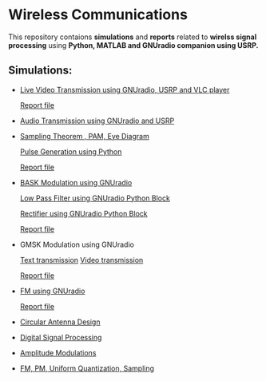 # Wireless Communications
This repository contaions **simulations** and **reports** related to **wirelss signal processing** using **Python, MATLAB and GNUradio companion using USRP.**

## Simulations:
   - [Live Video Transmission using GNUradio, USRP and VLC player](https://github.com/pintuiitbhi/wireless-communications/blob/master/Video%20Transmission/video%20transmission.grc)
   
     [Report file](https://github.com/pintuiitbhi/wireless-communications/blob/master/Video%20Transmission/Video%20Transmission%20using%20GNUradio%20%26%20%20USRP%20.pdf)
      
   - [Audio Transmission using GNUradio and USRP](https://github.com/pintuiitbhi/wireless-communications/blob/master/Audio%20Transmission.pdf)


   - [Sampling Theorem , PAM, Eye Diagram](https://github.com/pintuiitbhi/wireless-communications/blob/master/sampling%26PAM/sampling.grc)
   
     [Pulse Generation using Python](https://github.com/pintuiitbhi/wireless-communications/blob/master/sampling%26PAM/pf.py)
     
     [Report file](https://github.com/pintuiitbhi/wireless-communications/blob/master/sampling%26PAM/sampling.grc)
      
   - [BASK Modulation using GNUradio](https://github.com/pintuiitbhi/wireless-communications/blob/master/BASK%20mod/bask_generation.grc)
   
     [Low Pass Filter using GNUradio Python Block](https://github.com/pintuiitbhi/wireless-communications/blob/master/BASK%20mod/lowpass.grc)
     
     [Rectifier using GNUradio Python Block](https://github.com/pintuiitbhi/wireless-communications/blob/master/BASK%20mod/full_rectifier.grc)
     
     [Report file](https://github.com/pintuiitbhi/wireless-communications/blob/master/BASK%20mod/BASK%20Modulation.pdf)
    
   - GMSK Modulation using GNUradio
   
        [Text transmission](https://github.com/pintuiitbhi/wireless-communications/blob/master/GMSK%20modulation/gmsk_text.grc)       [Video transmission](https://github.com/pintuiitbhi/wireless-communications/blob/master/GMSK%20modulation/gmsk_video.grc)
     
     [Report file](https://github.com/pintuiitbhi/wireless-communications/blob/master/GMSK%20modulation/GMSK%20MODULATION%0D%0AAND.pdf)
     
   - [FM using GNUradio](https://github.com/pintuiitbhi/wireless-communications/blob/master/WIDEBAND%20FM%20Mod/FM.grc)
     
     [Report file](https://github.com/pintuiitbhi/wireless-communications/blob/master/WIDEBAND%20FM%20Mod/WIDEBAND%20Freq%20Mod.pdf) 
     
   - [Circular Antenna Design](https://github.com/pintuiitbhi/wireless-communications/blob/master/Circular%20Antenna%20Design.pdf)
    
   - [Digital Signal Processing](https://github.com/pintuiitbhi/wireless-communications/tree/master/DSP)
   
   - [Amplitude Modulations](https://github.com/pintuiitbhi/wireless-communications/tree/master/Assignments/simulations_01)
   
   - [FM, PM, Uniform Quantization, Sampling](https://github.com/pintuiitbhi/wireless-communications/blob/master/Assignments/simulations_02/simulations.rar)


